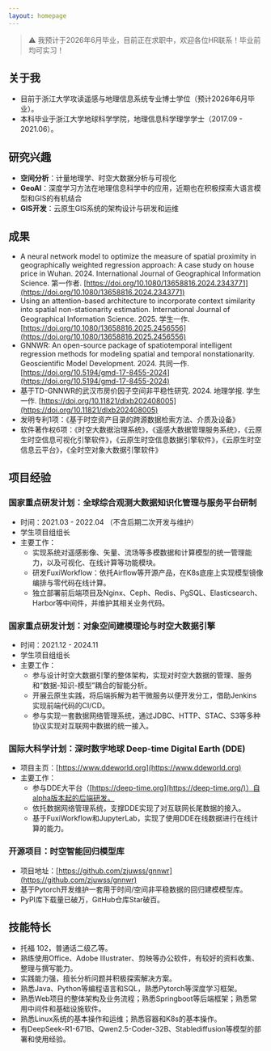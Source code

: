 ```yaml
---
layout: homepage
---
```

> ⚠ 我预计于2026年6月毕业，目前正在求职中，欢迎各位HR联系！毕业前均可实习！

## 关于我

- 目前于浙江大学攻读遥感与地理信息系统专业博士学位（预计2026年6月毕业）。
- 本科毕业于浙江大学地球科学学院，地理信息科学理学学士（2017.09 - 2021.06）。

## 研究兴趣

- **空间分析**：计量地理学、时空大数据分析与可视化
- **GeoAI**：深度学习方法在地理信息科学中的应用，近期也在积极探索大语言模型和GIS的有机结合
- **GIS开发**：云原生GIS系统的架构设计与研发和运维

## 成果

- A neural network model to optimize the measure of spatial proximity in geographically weighted regression approach: A case study on house price in Wuhan. 2024. International Journal of Geographical Information Science. 第一作者. [https://doi.org/10.1080/13658816.2024.2343771](https://doi.org/10.1080/13658816.2024.2343771)
- Using an attention-based architecture to incorporate context similarity into spatial non-stationarity estimation. International Journal of Geographical Information Science. 2025. 学生一作. [https://doi.org/10.1080/13658816.2025.2456556](https://doi.org/10.1080/13658816.2025.2456556)
- GNNWR: An open-source package of spatiotemporal intelligent regression methods for modeling spatial and temporal nonstationarity. Geoscientific Model Development. 2024. 共同一作. [https://doi.org/10.5194/gmd-17-8455-2024](https://doi.org/10.5194/gmd-17-8455-2024)
- 基于TD-GNNWR的武汉市房价因子空间非平稳性研究. 2024. 地理学报. 学生一作. [https://doi.org/10.11821/dlxb202408005](https://doi.org/10.11821/dlxb202408005)
- 发明专利1项：《基于时空资产目录的跨源数据检索方法、介质及设备》
- 软件著作权6项：《时空大数据治理系统》，《遥感大数据管理服务系统》，《云原生时空信息可视化引擎软件》，《云原生时空信息数据引擎软件》，《云原生时空信息云平台》，《全时空对象大数据引擎软件》

## 项目经验  

### 国家重点研发计划：全球综合观测大数据知识化管理与服务平台研制

- 时间：2021.03 - 2022.04 （不含后期二次开发与维护）
- 学生项目组组长
- 主要工作：
    - 实现系统对遥感影像、矢量、流场等多模数据和计算模型的统一管理能力，以及可视化、在线计算等功能模块。
    - 研发FuxiWorkflow：依托Airflow等开源产品，在K8s底座上实现模型镜像编排与零代码在线计算。
    - 独立部署前后端项目及Nginx、Ceph、Redis、PgSQL、Elasticsearch、Harbor等中间件，并维护其相关业务代码。

### 国家重点研发计划：对象空间建模理论与时空大数据引擎 

- 时间：2021.12 - 2024.11
- 学生项目组组长
- 主要工作：
    - 参与设计时空大数据引擎的整体架构，实现对时空大数据的管理、服务和“数据-知识-模型”耦合的智能分析。
    - 开展云原生实践，将后端拆解为若干微服务以便开发分工，借助Jenkins实现前端代码的CI/CD。
    - 参与实现一套数据网络管理系统，通过JDBC、HTTP、STAC、S3等多种协议实现对互联网中数据的统一接入。


### 国际大科学计划：深时数字地球 Deep-time Digital Earth (DDE)

- 项目主页：[https://www.ddeworld.org](https://www.ddeworld.org)
- 主要工作：
    - 参与DDE大平台（[https://deep-time.org](https://deep-time.org/)）自alpha版本起的后端研发。
    - 依托数据网络管理系统，支撑DDE实现了对互联网长尾数据的接入。
    - 基于FuxiWorkflow和JupyterLab，实现了使用DDE在线数据进行在线计算的能力。

### 开源项目：时空智能回归模型库

- 项目地址：[https://github.com/zjuwss/gnnwr](https://github.com/zjuwss/gnnwr)
- 基于Pytorch开发维护一套用于时间/空间非平稳数据的回归建模模型库。
- PyPI库下载量已破万，GitHub仓库Star破百。

## 技能特长

- 托福 102，普通话二级乙等。
- 熟练使用Office、Adobe Illustrater、剪映等办公软件，有较好的资料收集、整理与撰写能力。
- 实践能力强，擅长分析问题并积极探索解决方案。
- 熟悉Java、Python等编程语言和SQL，熟悉Pytorch等深度学习框架。
- 熟悉Web项目的整体架构及业务流程；熟悉Springboot等后端框架；熟悉常用中间件和基础设施软件。
- 熟悉Linux系统的基本操作和运维；熟悉容器和K8s的基本操作。
- 有DeepSeek-R1-671B、Qwen2.5-Coder-32B、Stablediffusion等模型的部署和使用经验。